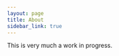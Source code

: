 ```yaml
---
layout: page
title: About
sidebar_link: true
---
```


<p class="message">
  This is very much a work in progress.
</p>
